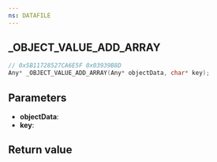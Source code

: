 ```yaml
---
ns: DATAFILE
---
```

## _OBJECT_VALUE_ADD_ARRAY

```c
// 0x5B11728527CA6E5F 0x03939B8D
Any* _OBJECT_VALUE_ADD_ARRAY(Any* objectData, char* key);
```


## Parameters
* **objectData**: 
* **key**: 

## Return value
